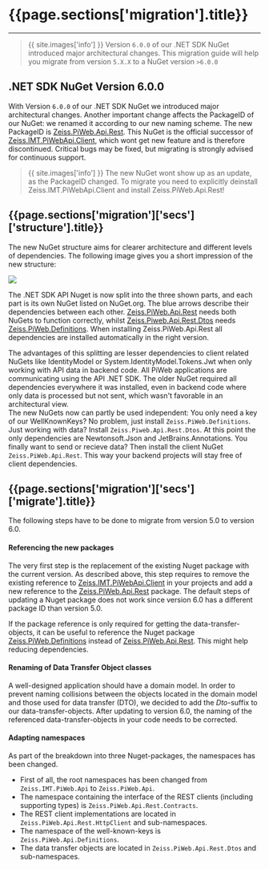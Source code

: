 <h1 id="{{page.sections['migration'].anchor}}">{{page.sections['migration'].title}}</h1>
<hr>

>{{ site.images['info'] }} Version `6.0.0` of our .NET SDK NuGet introduced major architectural changes. This migration guide will help you migrate from version `5.X.X` to a NuGet version `>6.0.0`

<h2 id="{{page.sections['migration']['secs']['nuget'].anchor}}">.NET SDK NuGet Version 6.0.0</h2>

With Version `6.0.0` of our .NET SDK NuGet we introduced major architectural changes. Another important change affects the PackageID of our NuGet: we renamed it according to our new naming scheme. The new PackageID is [Zeiss.PiWeb.Api.Rest](https://www.nuget.org/packages/Zeiss.PiWeb.Api.Rest/). This NuGet is the official successor of [Zeiss.IMT.PiWebApi.Client](https://www.nuget.org/packages/Zeiss.IMT.PiWebApi.Client/), which wont get new feature and is therefore discontinued. Critical bugs may be fixed, but migrating is strongly advised for continuous support.

>{{ site.images['info'] }} The new NuGet wont show up as an update, as the PackageID changed. To migrate you need to explicitly deinstall Zeiss.IMT.PiWebApi.Client and install Zeiss.PiWeb.Api.Rest!

<h2 id="{{page.sections['migration']['secs']['structure'].anchor}}">{{page.sections['migration']['secs']['structure'].title}}</h2>

The new NuGet structure aims for clearer architecture and different levels of dependencies. The following image gives you a short impression of the new structure:

<img src="/PiWeb-Api/images/v6/nuget_structure.png" class="img-responsive center-block">

The .NET SDK API Nuget is now split into the three shown parts, and each part is its own NuGet listed on NuGet.org. The blue arrows describe their dependencies between each other. [Zeiss.PiWeb.Api.Rest](https://www.nuget.org/packages/Zeiss.PiWeb.Api.Rest/) needs both NuGets to function correctly, whilst [Zeiss.Piweb.Api.Rest.Dtos](https://www.nuget.org/packages/Zeiss.PiWeb.Api.Rest.Dtos/) needs [Zeiss.PiWeb.Definitions](https://www.nuget.org/packages/Zeiss.PiWeb.Api.Definitions/). When installing Zeiss.PiWeb.Api.Rest all dependencies are installed automatically in the right version.

The advantages of this splitting are lesser dependencies to client related NuGets like IdentityModel or System.IdentityModel.Tokens.Jwt when only working with API data in backend code. All PiWeb applications are communicating using the API .NET SDK. The older NuGet required all dependencies everywhere it was installed, even in backend code where only data is processed but not sent, which wasn't favorable in an architectural view. <br>
The new NuGets now can partly be used independent: You only need a key of our WellKnownKeys? No problem, just install `Zeiss.PiWeb.Definitions`. Just working with data? Install `Zeiss.Piweb.Api.Rest.Dtos`. At this point the only dependencies are Newtonsoft.Json and JetBrains.Annotations. You finally want to send or recieve data? Then install the client NuGet `Zeiss.PiWeb.Api.Rest`. This way your backend projects will stay free of client dependencies.

<h2 id="{{page.sections['migration']['secs']['migrate'].anchor}}">{{page.sections['migration']['secs']['migrate'].title}}</h2>

The following steps have to be done to migrate from version 5.0 to version 6.0.

<h4>Referencing the new packages</h4>

The very first step is the replacement of the existing Nuget package with the current version. As described above, this step requires to remove the existing reference to [Zeiss.IMT.PiWebApi.Client](https://www.nuget.org/packages/Zeiss.IMT.PiWebApi.Client/) in your projects and add a new reference to the [Zeiss.PiWeb.Api.Rest](https://www.nuget.org/packages/Zeiss.PiWeb.Api.Rest/) package. The default steps of updating a Nuget package does not work since version 6.0 has a different package ID than version 5.0.

If the package reference is only required for getting the data-transfer-objects, it can be useful to reference the Nuget package [Zeiss.PiWeb.Definitions](https://www.nuget.org/packages/Zeiss.PiWeb.Api.Definitions/) instead of [Zeiss.PiWeb.Api.Rest](https://www.nuget.org/packages/Zeiss.PiWeb.Api.Rest/). This might help reducing dependencies.

<h4>Renaming of Data Transfer Object classes</h4>

A well-designed application should have a domain model. In order to prevent naming collisions between the objects located in the domain model and those used for data transfer (DTO), we decided to add the *Dto*-suffix to our data-transfer-objects. After updating to version 6.0, the naming of the referenced data-transfer-objects in your code needs to be corrected.

<h4>Adapting namespaces</h4>

As part of the breakdown into three Nuget-packages, the namespaces has been changed. 
- First of all, the root namespaces has been changed from `Zeiss.IMT.PiWeb.Api` to `Zeiss.PiWeb.Api`.
- The namespace containing the interface of the REST clients (including supporting types) is `Zeiss.PiWeb.Api.Rest.Contracts`.
- The REST client implementations are located in `Zeiss.PiWeb.Api.Rest.HttpClient` and sub-namespaces.
- The namespace of the well-known-keys is `Zeiss.PiWeb.Api.Definitions`.
- The data transfer objects are located in `Zeiss.PiWeb.Api.Rest.Dtos` and sub-namespaces.
